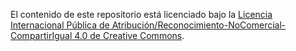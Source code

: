 El contenido de este repositorio está licenciado bajo la [Licencia Internacional Pública de Atribución/Reconocimiento-NoComercial-CompartirIgual 4.0 de Creative Commons](http://creativecommons.org/licenses/by-nc-sa/4.0/).
